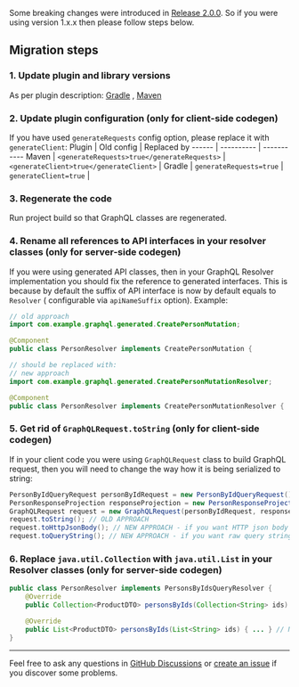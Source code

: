 Some breaking changes were introduced
in [Release 2.0.0](https://github.com/kobylynskyi/graphql-java-codegen/releases/tag/v2.0.0). So if you were using
version 1.x.x then please follow steps below.

## Migration steps

### 1. Update plugin and library versions

As per plugin description: [Gradle](https://github.com/kobylynskyi/graphql-java-codegen/tree/main/plugins/gradle)
, [Maven](https://github.com/kobylynskyi/graphql-java-codegen/tree/main/plugins/maven)

### 2. Update plugin configuration (only for client-side codegen)

If you have used `generateRequests` config option, please replace it with `generateClient`:
Plugin | Old config | Replaced by
------ | ---------- | -----------
Maven  | `<generateRequests>true</generateRequests>` | `<generateClient>true</generateClient>` |
Gradle | `generateRequests=true` | `generateClient=true` |

### 3. Regenerate the code

Run project build so that GraphQL classes are regenerated.

### 4. Rename all references to API interfaces in your resolver classes (only for server-side codegen)

If you were using generated API classes, then in your GraphQL Resolver implementation you should fix the reference to
generated interfaces. This is because by default the suffix of API interface is now by default equals to `Resolver` (
configurable via `apiNameSuffix` option). Example:

```java
// old approach
import com.example.graphql.generated.CreatePersonMutation;

@Component
public class PersonResolver implements CreatePersonMutation {

// should be replaced with:
// new approach
import com.example.graphql.generated.CreatePersonMutationResolver;

@Component
public class PersonResolver implements CreatePersonMutationResolver {
```

### 5. Get rid of `GraphQLRequest.toString` (only for client-side codegen)

If in your client code you were using `GraphQLRequest` class to build GraphQL request, then you will need to change the
way how it is being serialized to string:

```java
PersonByIdQueryRequest personByIdRequest = new PersonByIdQueryRequest()...
PersonResponseProjection responseProjection = new PersonResponseProjection()...
GraphQLRequest request = new GraphQLRequest(personByIdRequest, responseProjection);
request.toString(); // OLD APPROACH
request.toHttpJsonBody(); // NEW APPROACH - if you want HTTP json body (for GraphQL POST requests)
request.toQueryString(); // NEW APPROACH - if you want raw query string (for GraphQL GET requests)
```

### 6. Replace `java.util.Collection` with `java.util.List` in your Resolver classes (only for server-side codegen)

```java
public class PersonResolver implements PersonsByIdsQueryResolver {
    @Override
    public Collection<ProductDTO> personsByIds(Collection<String> ids) { ... } // OLD APPROACH

    @Override
    public List<ProductDTO> personsByIds(List<String> ids) { ... } // NEW APPROACH
}
```

---

Feel free to ask any questions in [GitHub Discussions](https://github.com/kobylynskyi/graphql-java-codegen/discussions)
or [create an issue](https://github.com/kobylynskyi/graphql-java-codegen/issues) if you discover some problems.
